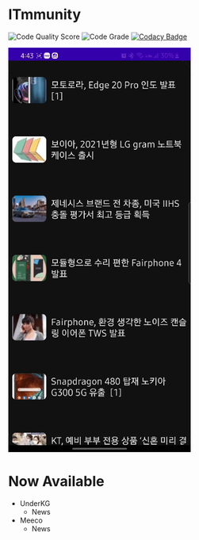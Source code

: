# ITmmunity

![Code Quality Score](https://www.code-inspector.com/project/18713/score/svg)
![Code Grade](https://www.code-inspector.com/project/18713/status/svg)
[![Codacy Badge](https://app.codacy.com/project/badge/Grade/3688460899c24743bc21c09cbcc5ce45)](https://www.codacy.com/gh/brainer3220/ITmmunity/dashboard?utm_source=github.com&utm_medium=referral&utm_content=brainer3220/ITmmunity&utm_campaign=Badge_Grade)

![Example](./Example.gif)

# Now Available
- UnderKG
  - News
- Meeco
  - News
